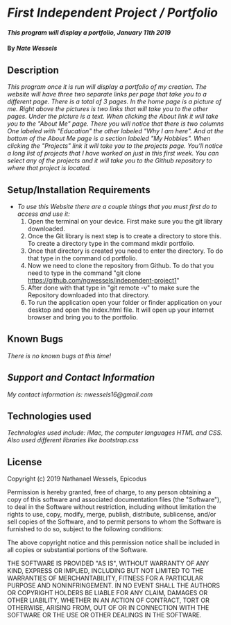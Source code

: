 # _First Independent Project / Portfolio_

#### _This program will display a portfolio, January 11th 2019_

#### By _Nate Wessels_

## Description

_This program once it is run will display a portfolio of my creation. The website will have three two separate links per page that take you to a different page. There is a total of 3 pages. In the home page is a picture of me. Right above the pictures is two links that will take you to the other pages. Under the picture is a text. When clicking the About link it will take you to the "About Me" page. There you will notice that there is two columns One labeled with "Education" the other labeled "Why I am here". And at the bottom of the About Me page is a section labeled "My Hobbies". When clicking the "Projects" link it will take you to the projects page. You'll notice a long list of projects that I have worked on just in this first week. You can select any of the projects and it will take you to the Github repository to where that project is located._

## Setup/Installation Requirements

* _To use this Website there are a couple things that you must first do to access and use it:_
  1. Open the terminal on your device. First make sure you the git library downloaded.
  2. Once the Git library is next step is to create a directory to store this. To create a directory type in the command mkdir portfolio.
  3. Once that directory is created you need to enter the directory. To do that type in the command cd portfolio.
  4. Now we need to clone the repository from Github. To do that you need to type in the command "git clone https://github.com/ngwessels/independent-project1"
  5. After done with that type in "git remote -v" to make sure the Repository downloaded into that directory.
  6. To run the application open your folder or finder application on your desktop and open the index.html file. It will open up your internet browser and bring you to the portfolio.


## Known Bugs

_There is no known bugs at this time!_

## _Support and Contact Information_

_My contact information is: nwessels16@gmail.com_

## Technologies used

_Technologies used include: iMac, the computer languages HTML and CSS. Also used different libraries like bootstrap.css_

## License

Copyright (c) 2019 Nathanael Wessels, Epicodus

Permission is hereby granted, free of charge, to any person obtaining a copy
of this software and associated documentation files (the "Software"), to deal
in the Software without restriction, including without limitation the rights
to use, copy, modify, merge, publish, distribute, sublicense, and/or sell
copies of the Software, and to permit persons to whom the Software is
furnished to do so, subject to the following conditions:

The above copyright notice and this permission notice shall be included in all
copies or substantial portions of the Software.

THE SOFTWARE IS PROVIDED "AS IS", WITHOUT WARRANTY OF ANY KIND, EXPRESS OR
IMPLIED, INCLUDING BUT NOT LIMITED TO THE WARRANTIES OF MERCHANTABILITY,
FITNESS FOR A PARTICULAR PURPOSE AND NONINFRINGEMENT. IN NO EVENT SHALL THE
AUTHORS OR COPYRIGHT HOLDERS BE LIABLE FOR ANY CLAIM, DAMAGES OR OTHER
LIABILITY, WHETHER IN AN ACTION OF CONTRACT, TORT OR OTHERWISE, ARISING FROM,
OUT OF OR IN CONNECTION WITH THE SOFTWARE OR THE USE OR OTHER DEALINGS IN THE
SOFTWARE.
